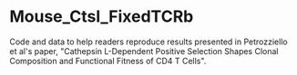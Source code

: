 # Mouse_Ctsl_FixedTCRb
Code and data to help readers reproduce results presented in Petrozziello et al's paper, "Cathepsin L-Dependent Positive Selection Shapes Clonal Composition and Functional Fitness of CD4 T Cells".
